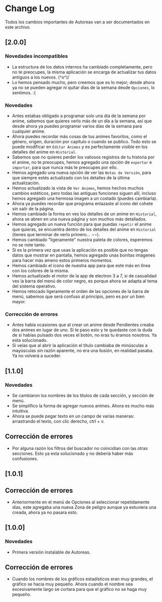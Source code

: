 # Change Log
Todos los cambios importantes de Autoreas van a ser documentados en este archivo.

## [2.0.0]
### Novedades incompatibles
- La estructura de los datos internos ha cambiado completamente, pero no te preocupes, la misma aplicación se encarga de actualizar tus datos antiguos a los nuevos. \(^o^)/
- Lo hemos pensado mucho, pero creemos que es lo mejor; desde ahora ya no se pueden agregar ni quitar días de la semana desde `Opciones`, lo sentimos. :(

### Novedades
- Antes estabas obligado a programar solo una día de la semana por anime, sabemos que quieres verlo más de un día a la semana, así que desde ahora ya puedes programar varios días de la semana para cualquier anime.
- Ahora puedes recordar más cosas de tus animes favoritos, como el género, origen, duración por capítulo o cuando se publico. Todo esto se puede modificar en `Editar Animes` y es perfectamente visible en los detalles del anime en `Historial`.
- Sabemos que no quieres perder los valiosos registros de tu historia por el anime, no te preocupes, hemos agregado una opción de `exportar` e `importar`, para que nunca más te preocupes por ello.
- Hemos agregado una nueva opción de ver las `Notas de Versión`, para que siempre estés actualizado con los detalles de la última actualización.
- Hemos actualizado la vista de `Ver Animes`, hemos hechos muchos cambios estéticos, pero todas las antiguas funciones siguen allí, incluso hemos agregado una hermosa imagen a un costado (puedes cambiarla).
- Ahora ya puedes recordar que programa enlazaste al icono del cohete sin salir de la página.
- Hemos cambiado la forma en ves los detalles de un anime en `Historial`, ahora se abren en una nueva página y son muchos más detallados.
- Hemos agregado un nueva función para que puedas `repetir` el anime que quieras, se encuentra dentro de los detalles del anime en `Historial` (tienes que terminar de verlo primero... ¬¬).
- Hemos cambiado "ligeramente" nuestra paleta de colores, esperemos no se note tanto.
- Si es la primera vez que usas la aplicación es posible que no tengas datos que mostrar en pantalla, hemos agregado unas bonitas imágenes para hacer más ameno estos primeros momentos.
- Hemos cambiado el icono de nuestra app para que este más en línea con los colores de la misma.
- Hemos actualizado el motor de la app de electron 3 a 7, si de casualidad ves la barra del menú de color negro, es porque ahora se adapta al tema del sistema operativo.
- Hemos retocado ligeramente el orden de las opciones de la barra de menú, sabemos que será confuso al principio, pero es por un bien mayor.


### Corrección de errores
- Antes había ocasiones que al crear un anime desde Pendientes creaba dos animes en lugar de uno. Si te paso esto y te quedaste con la duda de si habías pulsado dos veces el botón, no eras tu éramos nosotros. Ya esta solucionado.
- Si veías que al abrir la aplicación el título cambiaba de minúsculas a mayúsculas sin razón aparente, no era una ilusión, en realidad pasaba. Ya no volverá a suceder.


## [1.1.0]
### Novedades
- Se cambiaron los nombres de los títulos de cada sección, y sección de menú.
- Se simplifico la forma de agregar nuevos animes. Ahora es mucho más intuitiva.
- Ahora se puede pegar texto en un campo de varias maneras: arrastrando el texto, 
con clic derecho, ctrl + v.

## Corrección de errores
- Por alguna razón los filtros del buscador no coincidían con las otras secciones. Esto ya esta solucionado y no debería haber más confusiones.

## [1.0.1]
## Corrección de errores
- Anteriormente en el menú de Opciones al seleccionar repetidamente días, este agregaba una nueva Zona de peligro aunque ya estuviera una creada, ahora ya no pasara esto.

## [1.0.0]
### Novedades
- Primera versión instalable de Autoreas.

## Corrección de errores
- Cuando los nombres de los gráficos estadísticos eran muy grandes, el gráfico se hacia muy pequeño. Ahora cuando el nombre sea excesivamente largo se cortara para que el gráfico no se haga muy pequeño.